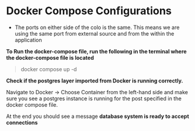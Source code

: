 # Docker Compose Configurations

- The ports on either side of the colo is the same. This means we are using the same port from external source and from the within the application

**To Run the docker-compose file, run the following in the terminal where the docker-compose file is located**

> docker compose up -d

**Check if the postgres layer imported from Docker is running correctly.**

Navigate to Docker -> Choose Container from the left-hand side and make sure you see a postgres instance is running for the post specified in the docker compose file.

At the end you should see a message **database system is ready to accept connections**
